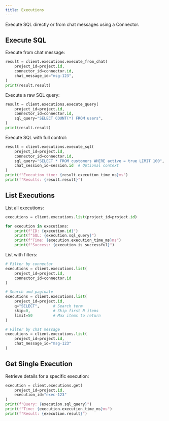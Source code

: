 ```yaml
---
title: Executions
---
```


Execute SQL directly or from chat messages using a Connector.

## Execute SQL

Execute from chat message:
```python
result = client.executions.execute_from_chat(
    project_id=project.id,
    connector_id=connector.id,
    chat_message_id="msg-123",
)
print(result.result)
```

Execute a raw SQL query:
```python
result = client.executions.execute_query(
    project_id=project.id,
    connector_id=connector.id,
    sql_query="SELECT COUNT(*) FROM users",
)
print(result.result)
```

Execute SQL with full control:
```python
result = client.executions.execute_sql(
    project_id=project.id,
    connector_id=connector.id,
    sql_query="SELECT * FROM customers WHERE active = true LIMIT 100",
    chat_session_id=session.id  # Optional context
)
print(f"Execution time: {result.execution_time_ms}ms")
print(f"Results: {result.result}")
```

## List Executions

List all executions:
```python
executions = client.executions.list(project_id=project.id)

for execution in executions:
    print(f"ID: {execution.id}")
    print(f"SQL: {execution.sql_query}")
    print(f"Time: {execution.execution_time_ms}ms")
    print(f"Success: {execution.is_successful}")
```

List with filters:
```python
# Filter by connector
executions = client.executions.list(
    project_id=project.id,
    connector_id=connector.id
)

# Search and paginate
executions = client.executions.list(
    project_id=project.id,
    q="SELECT",      # Search term
    skip=0,          # Skip first N items
    limit=50         # Max items to return
)

# Filter by chat message
executions = client.executions.list(
    project_id=project.id,
    chat_message_id="msg-123"
)
```

## Get Single Execution

Retrieve details for a specific execution:
```python
execution = client.executions.get(
    project_id=project.id,
    execution_id="exec-123"
)
print(f"Query: {execution.sql_query}")
print(f"Time: {execution.execution_time_ms}ms")
print(f"Result: {execution.result}")
```
